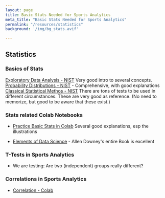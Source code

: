 ```yaml
---
layout: page
title: Basic Stats Needed for Sports Analytics
meta_title: "Basic Stats Needed for Sports Analytics"
permalink: "/resources/statistics"
background: '/img/bg_stats.avif'

---
```




## Statistics

### Basics of Stats

[Exploratory Data Analysis - NIST](https://www.itl.nist.gov/div898/handbook/eda/eda.htm) Very good intro to several concepts.
[Probability Distributions - NIST](https://www.itl.nist.gov/div898/handbook/eda/section3/eda36.htm) - Comprehensive, with good explanations
[Classical Statistical Methos - NIST](https://www.itl.nist.gov/div898/handbook/eda/section3/eda35.htm) There are tons of tests to be used in different circumstances. These are very good as reference. (No need to memorize, but good to be aware that these exist.)

### Stats related Colab Notebooks


- [Practice Basic Stats in Colab](https://colab.research.google.com/github/gmention-at-cea/sos2021/blob/main/SOS2021_practice_Basic_statistics.ipynb) Several good explanations, esp the illustrations


- [Elements of Data Science](https://colab.research.google.com/github/AllenDowney/ElementsOfDataScience) - Allen Downey's entire Book is excellent

### T-Tests in Sports Analytics

- We are testing: Are two (independent) groups really different?

### Correlations in Sports Analytics

- [Correlation - Colab](https://colab.research.google.com/github/AllenDowney/ElementsOfDataScience/blob/master/examples/correlation.ipynb)
